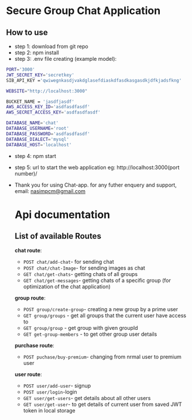 # Secure Group Chat Application

## How to use

* step 1: download from git repo
* step 2: npm install
* step 3: .env file creating (example model):
```sh
PORT='3000'
JWT_SECRET_KEY='secretkey'
SIB_API_KEY ='qwiwegnkasdjvakdglasefdiaskdfasdkasgasdkjdfkjadsfkng'

WEBSITE="http://localhost:3000"

BUCKET_NAME = 'jasdfjasdf'
AWS_ACCESS_KEY_ID='asdfasdfasdf'
AWS_SECRET_ACCESS_KEY='asdfasdfasdf'

DATABASE_NAME='chat'
DATABASE_USERNAME='root'
DATABASE_PASSWORD='asdfasdfasdf'
DATABASE_DIALECT='mysql'
DATABASE_HOST='localhost'
```
* step 4: npm start
* step 5: url to start the web application eg: http://localhost:3000(port number)/
* Thank you for using Chat-app. for any futher enquery and support, email: nasimpcm@gmail.com

  # Api documentation
  
  ## List of available Routes
  
  **chat route**:
  
  * `POST chat/add-chat`- for sending chat
  * `POST chat/chat-Image`- for sending images as chat
  * `GET chat/get-chats`- getting chats of all groups
  * `GET chat/get-messages`- getting chats of a specific group (for optimization of the chat application)
  
  **group route**:
  
  * `POST group/create-group`- creating a new group by  a prime user
  * `GET group/groups` - get all groups that the current user have access to
  * `GET group/group` - get group with given groupId
  * `GET get-group-members` - to get other group user details
  
  **purchase route**:
  
  * `POST puchase/buy-premium`- changing from nrmal user to premium user
  
  **user route**:
  
  * `POST user/add-user`- signup
  * `POST user/login`-login
  * `GET user/get-users`- get details about all other users
  * `GET user/get-user`- to get details of current user from saved JWT token in local storage
  
  
  
  
  
